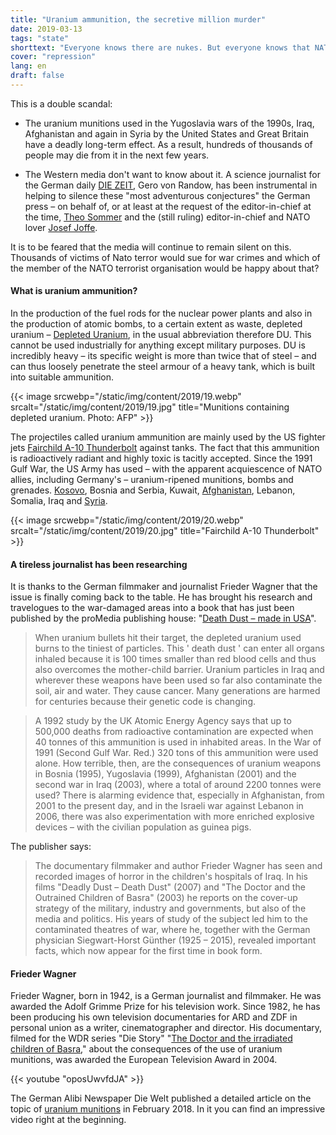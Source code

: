 ```yaml
---
title: "Uranium ammunition, the secretive million murder"
date: 2019-03-13
tags: "state"
shorttext: "Everyone knows there are nukes. But everyone knows that NATO Terrorists using radioactive munitions for many years?"
cover: "repression"
lang: en
draft: false
---
```


This is a double scandal:

  - The uranium munitions used in the Yugoslavia wars of the 1990s, Iraq, Afghanistan and again in Syria by the United States and Great Britain have a deadly long-term effect. As a result, hundreds of thousands of people may die from it in the next few years.

  - The Western media don't want to know about it. A science journalist for the German daily [DIE ZEIT](https://en.wikipedia.org/wiki/Die_Zeit "Die Zeit"), Gero von Randow, has been instrumental in helping to silence these "most adventurous conjectures" the German press – on behalf of, or at least at the request of the editor-in-chief at the time, [Theo Sommer](https://en.wikipedia.org/wiki/Theo_Sommer "Theo Sommer") and the (still ruling) editor-in-chief and NATO lover [Josef Joffe](https://en.wikipedia.org/wiki/Josef_Joffe "Josef Joffe").

It is to be feared that the media will continue to remain silent on this. Thousands of victims of Nato terror would sue for war crimes and which of the member of the NATO terrorist organisation would be happy about that?

#### What is uranium ammunition?

In the production of the fuel rods for the nuclear power plants and also in the production of atomic bombs, to a certain extent as waste, depleted uranium – [Depleted Uranium](https://en.wikipedia.org/wiki/Depleted_uranium "Depleted Uranium"), in the usual abbreviation therefore DU. This cannot be used industrially for anything except military purposes. DU is incredibly heavy – its specific weight is more than twice that of steel – and can thus loosely penetrate the steel armour of a heavy tank, which is built into suitable ammunition.

{{< image srcwebp="/static/img/content/2019/19.webp" srcalt="/static/img/content/2019/19.jpg" title="Munitions containing depleted uranium. Photo: AFP" >}}

The projectiles called uranium ammunition are mainly used by the US fighter jets [Fairchild A-10 Thunderbolt](https://militarymachine.com/10-thunderbolt-ii/ "Fairchild Republic A-10 Thunderbolt II") against tanks. The fact that this ammunition is radioactively radiant and highly toxic is tacitly accepted. Since the 1991 Gulf War, the US Army has used – with the apparent acquiescence of NATO allies, including Germany's – uranium-ripened munitions, bombs and grenades. [Kosovo](https://www.telegraf.rs/english/2919524-new-disturbing-data-comes-from-italy-348-soldiers-died-from-depleted-uranium-on-kosovo-and-metohija "New disturbing data comes from Italy: 348 soldiers died from depleted uranium on Kosovo and Metohija"), Bosnia and Serbia, Kuwait, [Afghanistan](https://www.globalresearch.ca/depleted-uranium-ammunition-in-afghan-war-new-evidence/14642 "Depleted Uranium Ammunition in Afghan War: New Evidence"), Lebanon, Somalia, Iraq and [Syria](http://www.rudaw.net/english/middleeast/syria/15022017 "US military continued to use depleted uranium rounds in Syria").

{{< image srcwebp="/static/img/content/2019/20.webp" srcalt="/static/img/content/2019/20.jpg" title="Fairchild A-10 Thunderbolt" >}}

#### A tireless journalist has been researching

It is thanks to the German filmmaker and journalist Frieder Wagner that the issue is finally coming back to the table. He has brought his research and travelogues to the war-damaged areas into a book that has just been published by the proMedia publishing house: "[Death Dust – made in USA](https://www.amazon.com/Death-Dust-What-Happens-Bodies/dp/1883620074 "Death to Dust: What Happens to Dead Bodies 1st Edition")".

> When uranium bullets hit their target, the depleted uranium used burns to the tiniest of particles. This ' death dust ' can enter all organs inhaled because it is 100 times smaller than red blood cells and thus also overcomes the mother-child barrier. Uranium particles in Iraq and wherever these weapons have been used so far also contaminate the soil, air and water. They cause cancer. Many generations are harmed for centuries because their genetic code is changing.

> A 1992 study by the UK Atomic Energy Agency says that up to 500,000 deaths from radioactive contamination are expected when 40 tonnes of this ammunition is used in inhabited areas. In the War of 1991 (Second Gulf War. Red.) 320 tons of this ammunition were used alone. How terrible, then, are the consequences of uranium weapons in Bosnia (1995), Yugoslavia (1999), Afghanistan (2001) and the second war in Iraq (2003), where a total of around 2200 tonnes were used? There is alarming evidence that, especially in Afghanistan, from 2001 to the present day, and in the Israeli war against Lebanon in 2006, there was also experimentation with more enriched explosive devices – with the civilian population as guinea pigs.

The publisher says: 

> The documentary filmmaker and author Frieder Wagner has seen and recorded images of horror in the children's hospitals of Iraq. In his films "Deadly Dust – Death Dust" (2007) and "The Doctor and the Outrained Children of Basra" (2003) he reports on the cover-up strategy of the military, industry and governments, but also of the media and politics. His years of study of the subject led him to the contaminated theatres of war, where he, together with the German physician Siegwart-Horst Günther (1925 – 2015), revealed important facts, which now appear for the first time in book form.

#### Frieder Wagner

Frieder Wagner, born in 1942, is a German journalist and filmmaker. He was awarded the Adolf Grimme Prize for his television work. Since 1982, he has been producing his own television documentaries for ARD and ZDF in personal union as a writer, cinematographer and director. His documentary, filmed for the WDR series "Die Story" "[The Doctor and the irradiated children of Basra](https://www.imdb.com/title/tt2336518/ "Der Arzt und die verstrahlten Kinder von Basra ")," about the consequences of the use of uranium munitions, was awarded the European Television Award in 2004. 

{{< youtube "oposUwvfdJA" >}}

The German Alibi Newspaper Die Welt published a detailed article on the topic of [uranium munitions](https://www.welt.de/gesundheit/article173224341/Uran-Munition-Wie-schlimm-sind-die-gesundheitlichen-Folgen.html "Uran Munition - wie schlimm sind die Folgen") in February 2018. In it you can find an impressive video right at the beginning. 
